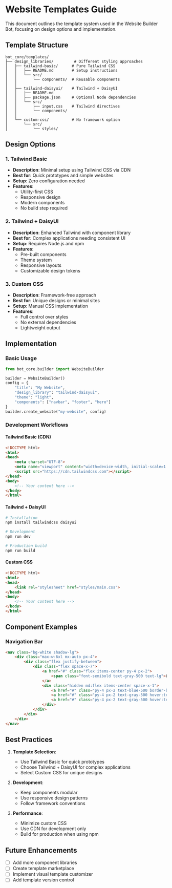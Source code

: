 # Website Templates Guide

This document outlines the template system used in the Website Builder Bot, focusing on design options and implementation.

## Template Structure

```
bot_core/templates/
├── design_libraries/         # Different styling approaches
│   ├── tailwind-basic/      # Pure Tailwind CSS
│   │   ├── README.md        # Setup instructions
│   │   └── src/            
│   │       └── components/  # Reusable components
│   │
│   ├── tailwind-daisyui/    # Tailwind + DaisyUI
│   │   ├── README.md
│   │   ├── package.json     # Optional Node dependencies
│   │   └── src/
│   │       ├── input.css    # Tailwind directives
│   │       └── components/
│   │
│   └── custom-css/          # No framework option
│       └── src/
│           └── styles/
```

## Design Options

### 1. Tailwind Basic
- **Description**: Minimal setup using Tailwind CSS via CDN
- **Best for**: Quick prototypes and simple websites
- **Setup**: Zero configuration needed
- **Features**:
  - Utility-first CSS
  - Responsive design
  - Modern components
  - No build step required

### 2. Tailwind + DaisyUI
- **Description**: Enhanced Tailwind with component library
- **Best for**: Complex applications needing consistent UI
- **Setup**: Requires Node.js and npm
- **Features**:
  - Pre-built components
  - Theme system
  - Responsive layouts
  - Customizable design tokens

### 3. Custom CSS
- **Description**: Framework-free approach
- **Best for**: Unique designs or minimal sites
- **Setup**: Manual CSS implementation
- **Features**:
  - Full control over styles
  - No external dependencies
  - Lightweight output

## Implementation

### Basic Usage
```python
from bot_core.builder import WebsiteBuilder

builder = WebsiteBuilder()
config = {
    "title": "My Website",
    "design_library": "tailwind-daisyui",
    "theme": "light",
    "components": ["navbar", "footer", "hero"]
}
builder.create_website("my-website", config)
```

### Development Workflows

#### Tailwind Basic (CDN)
```html
<!DOCTYPE html>
<html>
<head>
    <meta charset="UTF-8">
    <meta name="viewport" content="width=device-width, initial-scale=1.0">
    <script src="https://cdn.tailwindcss.com"></script>
</head>
<body>
    <!-- Your content here -->
</body>
</html>
```

#### Tailwind + DaisyUI
```bash
# Installation
npm install tailwindcss daisyui

# Development
npm run dev

# Production build
npm run build
```

#### Custom CSS
```html
<!DOCTYPE html>
<html>
<head>
    <link rel="stylesheet" href="styles/main.css">
</head>
<body>
    <!-- Your content here -->
</body>
</html>
```

## Component Examples

### Navigation Bar
```html
<nav class="bg-white shadow-lg">
    <div class="max-w-6xl mx-auto px-4">
        <div class="flex justify-between">
            <div class="flex space-x-7">
                <a href="#" class="flex items-center py-4 px-2">
                    <span class="font-semibold text-gray-500 text-lg">Logo</span>
                </a>
                <div class="hidden md:flex items-center space-x-1">
                    <a href="#" class="py-4 px-2 text-blue-500 border-b-4 border-blue-500">Home</a>
                    <a href="#" class="py-4 px-2 text-gray-500 hover:text-blue-500">About</a>
                    <a href="#" class="py-4 px-2 text-gray-500 hover:text-blue-500">Services</a>
                </div>
            </div>
        </div>
    </div>
</nav>
```

## Best Practices

1. **Template Selection**:
   - Use Tailwind Basic for quick prototypes
   - Choose Tailwind + DaisyUI for complex applications
   - Select Custom CSS for unique designs

2. **Development**:
   - Keep components modular
   - Use responsive design patterns
   - Follow framework conventions

3. **Performance**:
   - Minimize custom CSS
   - Use CDN for development only
   - Build for production when using npm

## Future Enhancements

- [ ] Add more component libraries
- [ ] Create template marketplace
- [ ] Implement visual template customizer
- [ ] Add template version control 